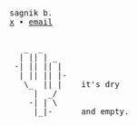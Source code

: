 <samp>
sagnik b.
<br>
<a href="https://x.com/datavorous314">x</a> • <a href="mailto: datavorous.work@gmail.com">email</a>
<br><br>
<pre>
   _  _
  | || | _
 -| || || |
  | || || |-
   \_  || |    it's dry
     |  _/
    -| | \
     |_|-      and empty.
</samp>
